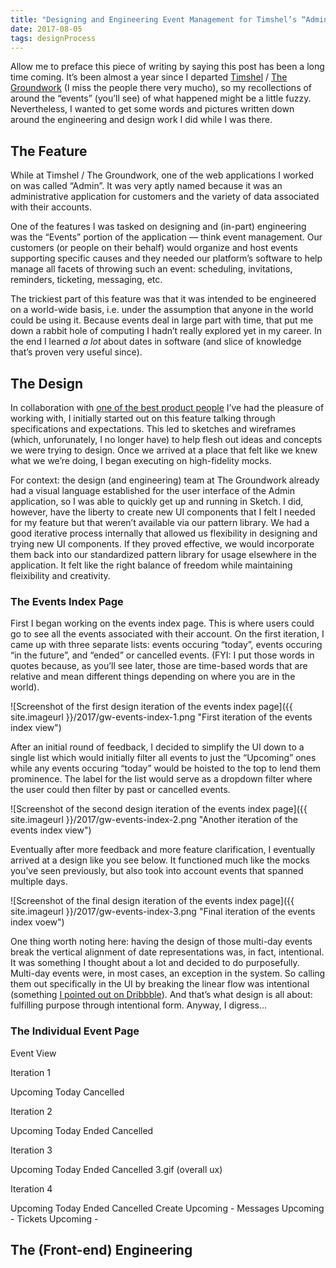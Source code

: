 ```yaml
---
title: "Designing and Engineering Event Management for Timshel’s “Admin” Web App"
date: 2017-08-05
tags: designProcess
---
```


Allow me to preface this piece of writing by saying this post has been a long time coming. It’s been almost a year since I departed [Timshel](https://timshel.com) / [The Groundwork](https://thegroundwork.com) (I miss the people there very mucho), so my recollections of around the “events” (you’ll see) of what happened might be a little fuzzy. Nevertheless, I wanted to get some words and pictures written down around the engineering and design work I did while I was there.

## The Feature

While at Timshel / The Groundwork, one of the web applications I worked on was called “Admin”. It was very aptly named because it was an administrative application for customers and the variety of data associated with their accounts.

One of the features I was tasked on designing and (in-part) engineering was the “Events” portion of the application — think event management. Our customers (or people on their behalf) would organize and host events supporting specific causes and they needed our platform’s software to help manage all facets of throwing such an event: scheduling, invitations, reminders, ticketing, messaging, etc. 

The trickiest part of this feature was that it was intended to be engineered on a world-wide basis, i.e. under the assumption that anyone in the world could be using it. Because events deal in large part with time, that put me down a rabbit hole of computing I hadn’t really explored yet in my career. In the end I learned *a lot* about dates in software (and slice of knowledge that’s proven very useful since). 

## The Design

In collaboration with [one of the best product people](https://twitter.com/nick_alesandro) I’ve had the pleasure of working with, I initially started out on this feature talking through specifications and expectations. This led to sketches and wireframes (which, unforunately, I no longer have) to help flesh out ideas and concepts we were trying to design. Once we arrived at a place that felt like we knew what we we’re doing, I began executing on high-fidelity mocks.

For context: the design (and engineering) team at The Groundwork already had a visual language established for the user interface of the Admin application, so I was able to quickly get up and running in Sketch. I did, however, have the liberty to create new UI components that I felt I needed for my feature but that weren’t available via our pattern library. We had a good iterative process internally that allowed us flexibility in designing and trying new UI components. If they proved effective, we would incorporate them back into our standardized pattern library for usage elsewhere in the application. It felt like the right balance of freedom while maintaining fleixibility and creativity.

### The Events Index Page

First I began working on the events index page. This is where users could go to see all the events associated with their account. On the first iteration, I came up with three separate lists: events occuring “today”, events occuring “in the future”, and “ended” or cancelled events. (FYI: I put those words in quotes because, as you’ll see later, those are time-based words that are relative and mean different things depending on where you are in the world).

![Screenshot of the first design iteration of the events index page]({{ site.imageurl }}/2017/gw-events-index-1.png "First iteration of the events index view")

After an initial round of feedback, I decided to simplify the UI down to a single list which would initially filter all events to just the “Upcoming” ones while any events occuring “today” would be hoisted to the top to lend them prominence. The label for the list would serve as a dropdown filter where the user could then filter by past or cancelled events.

![Screenshot of the second design iteration of the events index page]({{ site.imageurl }}/2017/gw-events-index-2.png "Another iteration of the events index view")

Eventually after more feedback and more feature clarification, I eventually arrived at a design like you see below. It functioned much like the mocks you’ve seen previously, but also took into account events that spanned multiple days.

![Screenshot of the final design iteration of the events index page]({{ site.imageurl }}/2017/gw-events-index-3.png "Final iteration of the events index voew")

One thing worth noting here: having the design of those multi-day events break the vertical alignment of date representations was, in fact, intentional. It was something I thought about a lot and decided to do purposefully. Multi-day events were, in most cases, an exception in the system. So calling them out specifically in the UI by breaking the linear flow was intentional (something [I pointed out on Dribbble](https://dribbble.com/shots/2833368-Event-list-view)). And that’s what design is all about: fulfilling purpose through intentional form. Anyway, I digress...

### The Individual Event Page

Event View

Iteration 1

Upcoming 
Today
Cancelled

Iteration 2

Upcoming
Today
Ended
Cancelled

Iteration 3

Upcoming
Today
Ended
Cancelled
3.gif (overall ux)

Iteration 4

Upcoming
Today
Ended
Cancelled
Create
Upcoming - Messages
Upcoming - Tickets
Upcoming - 

## The (Front-end) Engineering


